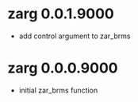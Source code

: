 # zarg 0.0.1.9000

* add control argument to zar_brms


# zarg 0.0.0.9000

* initial zar_brms function